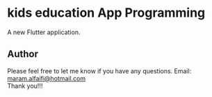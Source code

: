 # kids education App Programming

A new Flutter application.

## Author
Please feel free to let me know if you have any questions. Email: maram.alfaifi@hotmail.com <br>
Thank you!!!
